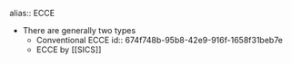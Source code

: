 alias:: ECCE

- There are generally two types
	- Conventional ECCE
	  id:: 674f748b-95b8-42e9-916f-1658f31beb7e
	- ECCE by [[SICS]]